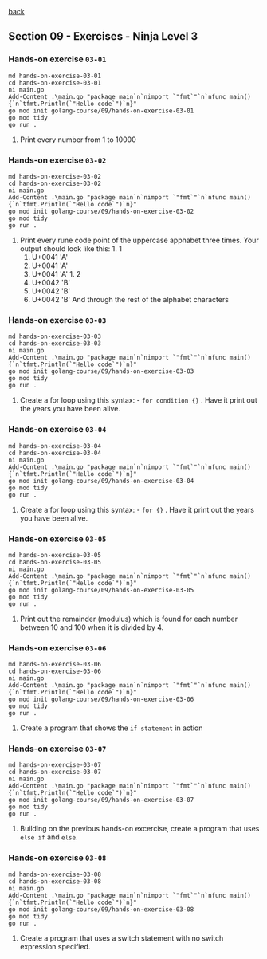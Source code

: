 [back](../LOCAL_NOTES.md)

## Section 09 - Exercises - Ninja Level 3
### Hands-on exercise `03-01`
```
md hands-on-exercise-03-01
cd hands-on-exercise-03-01
ni main.go
Add-Content .\main.go "package main`n`nimport `"fmt`"`n`nfunc main() {`n`tfmt.Println(`"Hello code`")`n}"
go mod init golang-course/09/hands-on-exercise-03-01
go mod tidy
go run .
```
  1. Print every number from 1 to 10000
### Hands-on exercise `03-02`
```
md hands-on-exercise-03-02
cd hands-on-exercise-03-02
ni main.go
Add-Content .\main.go "package main`n`nimport `"fmt`"`n`nfunc main() {`n`tfmt.Println(`"Hello code`")`n}"
go mod init golang-course/09/hands-on-exercise-03-02
go mod tidy
go run .
```
  1. Print every rune code point of the uppercase apphabet three times. Your output should look like this:
    1. 1
      1. U+0041 'A' 
      1. U+0041 'A' 
      1. U+0041 'A' 
    1. 2
      1. U+0042 'B' 
      1. U+0042 'B' 
      1. U+0042 'B' 
    And through the rest of the alphabet characters
### Hands-on exercise `03-03`
```
md hands-on-exercise-03-03
cd hands-on-exercise-03-03
ni main.go
Add-Content .\main.go "package main`n`nimport `"fmt`"`n`nfunc main() {`n`tfmt.Println(`"Hello code`")`n}"
go mod init golang-course/09/hands-on-exercise-03-03
go mod tidy
go run .
```
  1. Create a for loop using this syntax:
    - `for condition {}`
    . Have it print out the years you have been alive. 
### Hands-on exercise `03-04`
```
md hands-on-exercise-03-04
cd hands-on-exercise-03-04
ni main.go
Add-Content .\main.go "package main`n`nimport `"fmt`"`n`nfunc main() {`n`tfmt.Println(`"Hello code`")`n}"
go mod init golang-course/09/hands-on-exercise-03-04
go mod tidy
go run .
```
  1. Create a for loop using this syntax:
    - `for {}`
    . Have it print out the years you have been alive. 
### Hands-on exercise `03-05`
```
md hands-on-exercise-03-05
cd hands-on-exercise-03-05
ni main.go
Add-Content .\main.go "package main`n`nimport `"fmt`"`n`nfunc main() {`n`tfmt.Println(`"Hello code`")`n}"
go mod init golang-course/09/hands-on-exercise-03-05
go mod tidy
go run .
```
  1. Print out the remainder (modulus) which is found for each number between 10 and 100 when it is divided by 4.
### Hands-on exercise `03-06`
```
md hands-on-exercise-03-06
cd hands-on-exercise-03-06
ni main.go
Add-Content .\main.go "package main`n`nimport `"fmt`"`n`nfunc main() {`n`tfmt.Println(`"Hello code`")`n}"
go mod init golang-course/09/hands-on-exercise-03-06
go mod tidy
go run .
```
  1. Create a program that shows the `if statement` in action
### Hands-on exercise `03-07`
```
md hands-on-exercise-03-07
cd hands-on-exercise-03-07
ni main.go
Add-Content .\main.go "package main`n`nimport `"fmt`"`n`nfunc main() {`n`tfmt.Println(`"Hello code`")`n}"
go mod init golang-course/09/hands-on-exercise-03-07
go mod tidy
go run .
```
  1. Building on the previous hands-on excercise, create a program that uses `else if` and `else`.
### Hands-on exercise `03-08`
```
md hands-on-exercise-03-08
cd hands-on-exercise-03-08
ni main.go
Add-Content .\main.go "package main`n`nimport `"fmt`"`n`nfunc main() {`n`tfmt.Println(`"Hello code`")`n}"
go mod init golang-course/09/hands-on-exercise-03-08
go mod tidy
go run .
```
  1. Create a program that uses a switch statement with no switch expression specified. 
